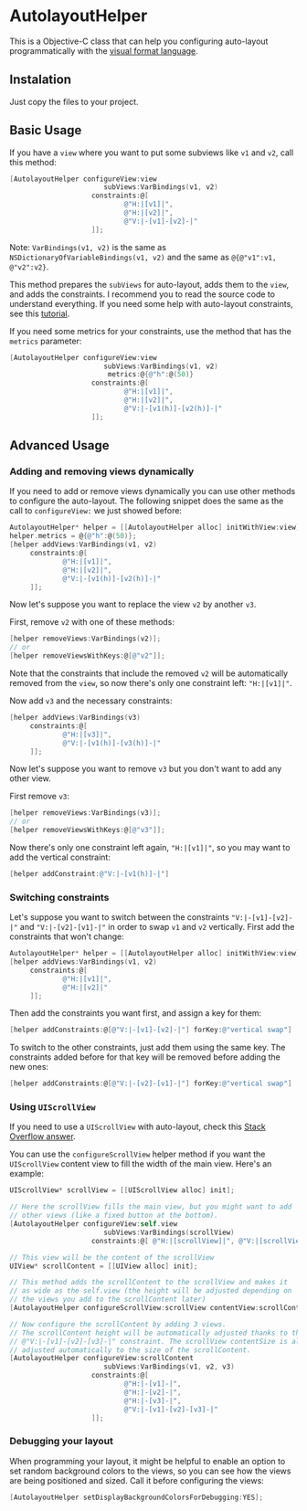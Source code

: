 # AutolayoutHelper

This is a Objective-C class that can help you configuring auto-layout programmatically with the [visual format language](https://developer.apple.com/library/ios/documentation/UserExperience/Conceptual/AutolayoutPG/VisualFormatLanguage/VisualFormatLanguage.html).

## Instalation 

Just copy the files to your project.

## Basic Usage

If you have a `view` where you want to put some subviews like `v1` and `v2`, call this method:

```objectivec
[AutolayoutHelper configureView:view
                       subViews:VarBindings(v1, v2)
                    constraints:@[
                            @"H:|[v1]|",
                            @"H:|[v2]|",
                            @"V:|-[v1]-[v2]-|"
                    ]];
```

Note: `VarBindings(v1, v2)` is the same as `NSDictionaryOfVariableBindings(v1, v2)` and the same as `@{@"v1":v1, @"v2":v2}`.

This method prepares the `subViews` for auto-layout, adds them to the `view`, and adds the constraints. I recommend you to read the source code to understand everything. If you need some help with auto-layout constraints, see this [tutorial](http://www.thinkandbuild.it/learn-to-love-auto-layout-programmatically/).

If you need some metrics for your constraints, use the method that has the `metrics` parameter:

```objectivec
[AutolayoutHelper configureView:view
                       subViews:VarBindings(v1, v2)
                        metrics:@{@"h":@(50)}
                    constraints:@[
                            @"H:|[v1]|",
                            @"H:|[v2]|",
                            @"V:|-[v1(h)]-[v2(h)]-|"
                    ]];
```

## Advanced Usage

### Adding and removing views dynamically

If you need to add or remove views dynamically you can use other methods to configure the auto-layout. The following snippet does the same as the call to `configureView:` we just showed before:

```objectivec
AutolayoutHelper* helper = [[AutolayoutHelper alloc] initWithView:view];
helper.metrics = @{@"h":@(50)};
[helper addViews:VarBindings(v1, v2)
     constraints:@[
             @"H:|[v1]|",
             @"H:|[v2]|",
             @"V:|-[v1(h)]-[v2(h)]-|"
     ]];
```

Now let's suppose you want to replace the view `v2` by another `v3`.

First, remove `v2` with one of these methods:

```objectivec
[helper removeViews:VarBindings(v2)];
// or
[helper removeViewsWithKeys:@[@"v2"]];
 ```

Note that the constraints that include the removed `v2` will be automatically removed from the `view`, so now there's only one constraint left: `"H:|[v1]|"`.

Now add `v3` and the necessary constraints:

```objectivec
[helper addViews:VarBindings(v3)
     constraints:@[
             @"H:|[v3]|",
             @"V:|-[v1(h)]-[v3(h)]-|"
     ]];
```

Now let's suppose you want to remove `v3` but you don't want to add any other view.

First remove `v3`:

```objectivec
[helper removeViews:VarBindings(v3)];
// or
[helper removeViewsWithKeys:@[@"v3"]];
 ```

Now there's only one constraint left again, `"H:|[v1]|"`, so you may want to add the vertical constraint:

```objectivec
[helper addConstraint:@"V:|-[v1(h)]-|"]
```

### Switching constraints

Let's suppose you want to switch between the constraints `"V:|-[v1]-[v2]-|"` and `"V:|-[v2]-[v1]-|"` in order to swap `v1` and `v2` vertically. First add the constraints that won't change:

```objectivec
AutolayoutHelper* helper = [[AutolayoutHelper alloc] initWithView:view];
[helper addViews:VarBindings(v1, v2)
     constraints:@[
             @"H:|[v1]|",
             @"H:|[v2]|"
     ]];
```

Then add the constraints you want first, and assign a key for them:

```objectivec
[helper addConstraints:@[@"V:|-[v1]-[v2]-|"] forKey:@"vertical swap"]
```

To switch to the other constraints, just add them using the same key. The constraints added before for that key will be removed before adding the new ones:

```objectivec
[helper addConstraints:@[@"V:|-[v2]-[v1]-|"] forKey:@"vertical swap"]
```

### Using `UIScrollView`

If you need to use a `UIScrollView` with auto-layout, check this [Stack Overflow answer](http://stackoverflow.com/a/16843937/1121497). 

You can use the `configureScrollView` helper method if you want the `UIScrollView` content view to fill the width of the main view. Here's an example:

```objectivec
UIScrollView* scrollView = [[UIScrollView alloc] init];

// Here the scrollView fills the main view, but you might want to add
// other views (like a fixed button at the bottom).
[AutolayoutHelper configureView:self.view
                       subViews:VarBindings(scrollView)
                    constraints:@[ @"H:|[scrollView]|", @"V:|[scrollView]|" ]];

// This view will be the content of the scrollView
UIView* scrollContent = [[UIView alloc] init];

// This method adds the scrollContent to the scrollView and makes it
// as wide as the self.view (the height will be adjusted depending on
// the views you add to the scrollContent later)
[AutolayoutHelper configureScrollView:scrollView contentView:scrollContent mainView:self.view];

// Now configure the scrollContent by adding 3 views.
// The scrollContent height will be automatically adjusted thanks to the
// @"V:|-[v1]-[v2]-[v3]-|" constraint. The scrollView contentSize is also
// adjusted automatically to the size of the scrollContent. 
[AutolayoutHelper configureView:scrollContent
                       subViews:VarBindings(v1, v2, v3)
                    constraints:@[
                            @"H:|-[v1]-|",
                            @"H:|-[v2]-|",
                            @"H:|-[v3]-|",
                            @"V:|-[v1]-[v2]-[v3]-|"
                    ]];
```


### Debugging your layout

When programming your layout, it might be helpful to enable an option to set random background colors to the views, so you can see how the views are being positioned and sized. Call it before configuring the views:

```objectivec
[AutolayoutHelper setDisplayBackgroundColorsForDebugging:YES];
```
